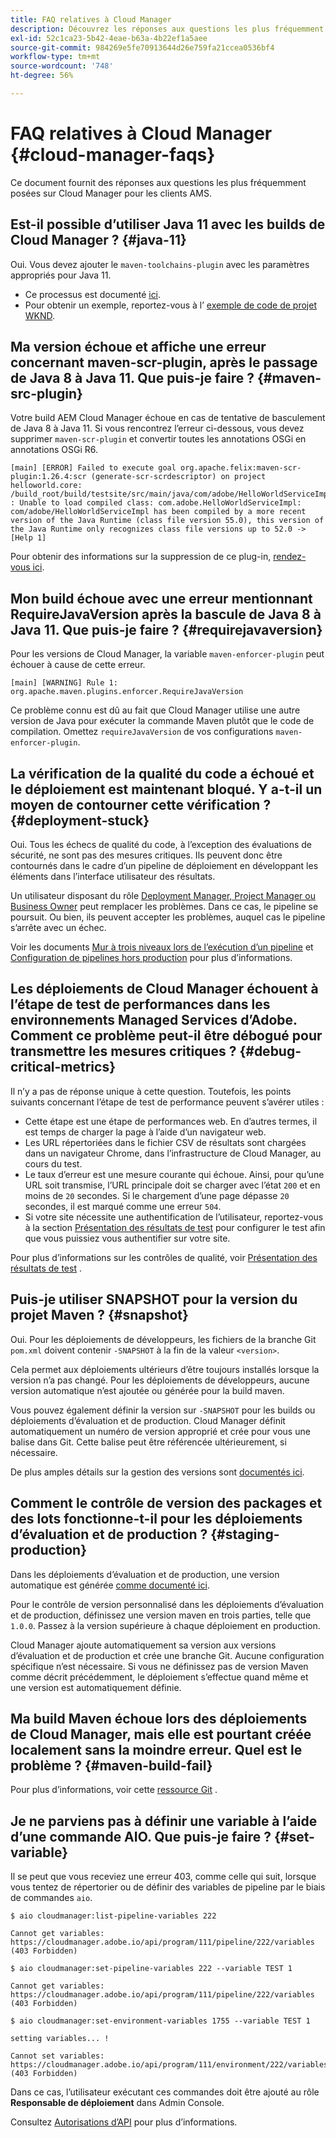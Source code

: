 ```yaml
---
title: FAQ relatives à Cloud Manager
description: Découvrez les réponses aux questions les plus fréquemment posées sur Cloud Manager pour les clients AMS.
exl-id: 52c1ca23-5b42-4eae-b63a-4b22ef1a5aee
source-git-commit: 984269e5fe70913644d26e759fa21ccea0536bf4
workflow-type: tm+mt
source-wordcount: '748'
ht-degree: 56%

---
```



# FAQ relatives à Cloud Manager {#cloud-manager-faqs}

Ce document fournit des réponses aux questions les plus fréquemment posées sur Cloud Manager pour les clients AMS.

## Est-il possible d’utiliser Java 11 avec les builds de Cloud Manager ? {#java-11}

Oui. Vous devez ajouter le `maven-toolchains-plugin` avec les paramètres appropriés pour Java 11.

* Ce processus est documenté [ici](/help/getting-started/using-the-wizard.md).
* Pour obtenir un exemple, reportez-vous à l’ [exemple de code de projet WKND](https://github.com/adobe/aem-guides-wknd/commit/6cb5238cb6b932735dcf91b21b0d835ae3a7fe75).

## Ma version échoue et affiche une erreur concernant maven-scr-plugin, après le passage de Java 8 à Java 11. Que puis-je faire ? {#maven-src-plugin}

Votre build AEM Cloud Manager échoue en cas de tentative de basculement de Java 8 à Java 11. Si vous rencontrez l’erreur ci-dessous, vous devez supprimer `maven-scr-plugin` et convertir toutes les annotations OSGi en annotations OSGi R6.

```text
[main] [ERROR] Failed to execute goal org.apache.felix:maven-scr-plugin:1.26.4:scr (generate-scr-scrdescriptor) on project helloworld.core: /build_root/build/testsite/src/main/java/com/adobe/HelloWorldServiceImpl.java : Unable to load compiled class: com.adobe.HelloWorldServiceImpl: com/adobe/HelloWorldServiceImpl has been compiled by a more recent version of the Java Runtime (class file version 55.0), this version of the Java Runtime only recognizes class file versions up to 52.0 -> [Help 1]
```

Pour obtenir des informations sur la suppression de ce plug-in, [rendez-vous ici](https://cqdump.joerghoh.de/2019/01/03/from-scr-annotations-to-osgi-annotations/).

## Mon build échoue avec une erreur mentionnant RequireJavaVersion après la bascule de Java 8 à Java 11. Que puis-je faire ? {#requirejavaversion}

Pour les versions de Cloud Manager, la variable `maven-enforcer-plugin` peut échouer à cause de cette erreur.

```text
[main] [WARNING] Rule 1: org.apache.maven.plugins.enforcer.RequireJavaVersion
```

Ce problème connu est dû au fait que Cloud Manager utilise une autre version de Java pour exécuter la commande Maven plutôt que le code de compilation. Omettez `requireJavaVersion` de vos configurations `maven-enforcer-plugin`.

## La vérification de la qualité du code a échoué et le déploiement est maintenant bloqué. Y a-t-il un moyen de contourner cette vérification ? {#deployment-stuck}

Oui. Tous les échecs de qualité du code, à l’exception des évaluations de sécurité, ne sont pas des mesures critiques. Ils peuvent donc être contournés dans le cadre d’un pipeline de déploiement en développant les éléments dans l’interface utilisateur des résultats.

Un utilisateur disposant du rôle [ Deployment Manager, Project Manager ou Business Owner](/help/requirements/users-and-roles.md#role-definitions) peut remplacer les problèmes. Dans ce cas, le pipeline se poursuit. Ou bien, ils peuvent accepter les problèmes, auquel cas le pipeline s’arrête avec un échec.

Voir les documents [Mur à trois niveaux lors de l’exécution d’un pipeline](/help/using/code-quality-testing.md#three-tier-gates-while-running-a-pipeline) et [Configuration de pipelines hors production](/help/using/non-production-pipelines.md#understanding-the-flow) pour plus d’informations.

## Les déploiements de Cloud Manager échouent à l’étape de test de performances dans les environnements Managed Services d’Adobe. Comment ce problème peut-il être débogué pour transmettre les mesures critiques ? {#debug-critical-metrics}

Il n’y a pas de réponse unique à cette question. Toutefois, les points suivants concernant l’étape de test de performance peuvent s’avérer utiles :

* Cette étape est une étape de performances web. En d’autres termes, il est temps de charger la page à l’aide d’un navigateur web.
* Les URL répertoriées dans le fichier CSV de résultats sont chargées dans un navigateur Chrome, dans l’infrastructure de Cloud Manager, au cours du test.
* Le taux d’erreur est une mesure courante qui échoue. Ainsi, pour qu’une URL soit transmise, l’URL principale doit se charger avec l’état `200` et en moins de `20` secondes. Si le chargement d’une page dépasse `20` secondes, il est marqué comme une erreur `504`.
* Si votre site nécessite une authentification de l’utilisateur, reportez-vous à la section [Présentation des résultats de test](/help/using/code-quality-testing.md#authenticated-performance-testing) pour configurer le test afin que vous puissiez vous authentifier sur votre site.

Pour plus d’informations sur les contrôles de qualité, voir [Présentation des résultats de test](/help/using/code-quality-testing.md) .

## Puis-je utiliser SNAPSHOT pour la version du projet Maven ? {#snapshot}

Oui. Pour les déploiements de développeurs, les fichiers de la branche Git `pom.xml` doivent contenir `-SNAPSHOT` à la fin de la valeur `<version>`.

Cela permet aux déploiements ultérieurs d’être toujours installés lorsque la version n’a pas changé. Pour les déploiements de développeurs, aucune version automatique n’est ajoutée ou générée pour la build maven.

Vous pouvez également définir la version sur `-SNAPSHOT` pour les builds ou déploiements d’évaluation et de production. Cloud Manager définit automatiquement un numéro de version approprié et crée pour vous une balise dans Git. Cette balise peut être référencée ultérieurement, si nécessaire.

De plus amples détails sur la gestion des versions sont [documentés ici](https://experienceleague.adobe.com/en/docs/experience-manager-cloud-service/content/implementing/using-cloud-manager/managing-code/project-version-handling).

## Comment le contrôle de version des packages et des lots fonctionne-t-il pour les déploiements d’évaluation et de production ? {#staging-production}

Dans les déploiements d’évaluation et de production, une version automatique est générée [comme documenté ici](/help/managing-code/maven-project-version.md).

Pour le contrôle de version personnalisé dans les déploiements d’évaluation et de production, définissez une version maven en trois parties, telle que `1.0.0`. Passez à la version supérieure à chaque déploiement en production.

Cloud Manager ajoute automatiquement sa version aux versions d’évaluation et de production et crée une branche Git. Aucune configuration spécifique n’est nécessaire. Si vous ne définissez pas de version Maven comme décrit précédemment, le déploiement s’effectue quand même et une version est automatiquement définie.

## Ma build Maven échoue lors des déploiements de Cloud Manager, mais elle est pourtant créée localement sans la moindre erreur. Quel est le problème ? {#maven-build-fail}

Pour plus d’informations, voir cette [ressource Git](https://github.com/cqsupport/cloud-manager/blob/main/cm-build-step-fails.md) .

## Je ne parviens pas à définir une variable à l’aide d’une commande AIO. Que puis-je faire ? {#set-variable}

Il se peut que vous receviez une erreur 403, comme celle qui suit, lorsque vous tentez de répertorier ou de définir des variables de pipeline par le biais de commandes `aio`.

```shell
$ aio cloudmanager:list-pipeline-variables 222

Cannot get variables: https://cloudmanager.adobe.io/api/program/111/pipeline/222/variables (403 Forbidden)

$ aio cloudmanager:set-pipeline-variables 222 --variable TEST 1

Cannot get variables: https://cloudmanager.adobe.io/api/program/111/pipeline/222/variables (403 Forbidden)

$ aio cloudmanager:set-environment-variables 1755 --variable TEST 1

setting variables... !

Cannot set variables: https://cloudmanager.adobe.io/api/program/111/environment/222/variables (403 Forbidden)
```

Dans ce cas, l’utilisateur exécutant ces commandes doit être ajouté au rôle **Responsable de déploiement** dans Admin Console.

Consultez [Autorisations d’API](https://developer.adobe.com/experience-cloud/cloud-manager/guides/getting-started/permissions/) pour plus d’informations.
